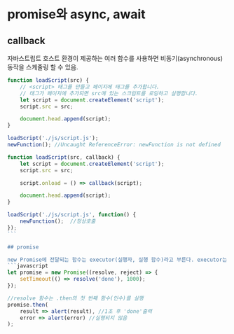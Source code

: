 # promise와 async, await

## callback

자바스트립트 호스트 환경이 제공하는 여러 함수를 사용하면 비동기(asynchronous)동작을 스케줄링 할 수 있음.

```javascript
function loadScript(src) {
    // <script> 태그를 만들고 페이지에 태그를 추가합니다.
    // 태그가 페이지에 추가되면 src에 있는 스크립트를 로딩하고 실행합니다.
    let script = document.createElement('script');
    script.src = src;

    document.head.append(script);
}

loadScript('./js/script.js');
newFunction(); //Uncaught ReferenceError: newFunction is not defined
```

```javascript
function loadScript(src, callback) {
    let script = document.createElement('script');
    script.src = src;

    script.onload = () => callback(script);

    document.head.append(script);
}

loadScript('./js/script.js', function() {
    newFunction();  //정상호출
});
``` 

## promise

new Promise에 전달되는 함수는 executor(실행자, 실행 함수)라고 부른다. executor는 new promise가 만들어질 때 자동으로 실행
```javascript
let promise = new Promise((resolve, reject) => {
    setTimeout(() => resolve('done'), 1000);
});

//resolve 함수는 .then의 첫 번째 함수(인수)를 실행
promise.then(
    result => alert(result), //1초 후 'done'출력
    error => alert(error) //실행되지 않음
);

```

